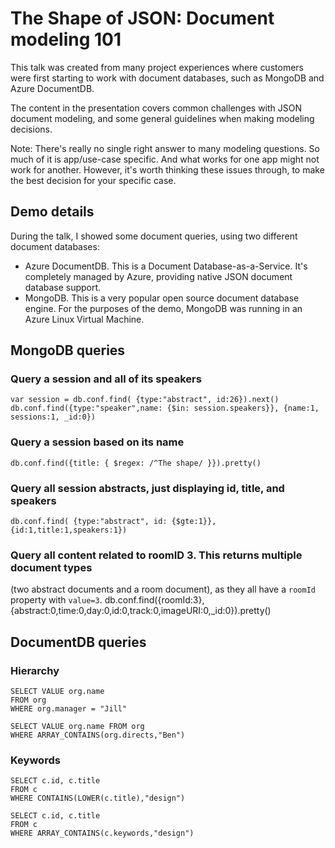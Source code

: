 # The Shape of JSON: Document modeling 101

This talk was created from many project experiences where customers were first starting to work with
document databases, such as MongoDB and Azure DocumentDB.

The content in the presentation covers common challenges with JSON document modeling, and some general
guidelines when making modeling decisions.

Note: There's really no single right answer to
many modeling questions. So much of it is app/use-case specific. And what works for
one app might not work for another. However, it's worth thinking these issues through,
to make the best decision for your specific case.

## Demo details

During the talk, I showed some document queries, using two different document databases:

 - Azure DocumentDB. This is a Document Database-as-a-Service. It's completely managed by Azure, providing
 native JSON document database support.
 - MongoDB. This is a very popular open source document database engine. For the purposes
 of the demo, MongoDB was running in an Azure Linux Virtual Machine.

## MongoDB queries

### Query a session and all of its speakers
    var session = db.conf.find( {type:"abstract", id:26}).next()
    db.conf.find({type:"speaker",name: {$in: session.speakers}}, {name:1, sessions:1, _id:0})

### Query a session based on its name
    db.conf.find({title: { $regex: /^The shape/ }}).pretty()

### Query all session abstracts, just displaying id, title, and speakers
    db.conf.find( {type:"abstract", id: {$gte:1}},{id:1,title:1,speakers:1})

### Query all content related to roomID 3. This returns multiple document types
(two abstract documents and a room document), as they all have a `roomId` property
with `value=3`.
    db.conf.find({roomId:3},{abstract:0,time:0,day:0,id:0,track:0,imageURI:0,_id:0}).pretty()

## DocumentDB queries

### Hierarchy

    SELECT VALUE org.name
    FROM org
    WHERE org.manager = "Jill"

    SELECT VALUE org.name FROM org
    WHERE ARRAY_CONTAINS(org.directs,"Ben")

### Keywords

    SELECT c.id, c.title
    FROM c
    WHERE CONTAINS(LOWER(c.title),"design")

    SELECT c.id, c.title
    FROM c
    WHERE ARRAY_CONTAINS(c.keywords,"design")
